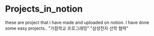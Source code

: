 # Projects_in_notion
these are project that i have made and uploaded on notion. 
I have done some easy projects..
"거점학교 프로그래밍" 
"삼성전자 산학 협력"

